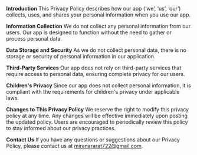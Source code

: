 **Introduction**
This Privacy Policy describes how our app (‘we’, ‘us’, ‘our’) collects, uses, and shares your personal information when you use our app.

**Information Collection**
We do not collect any personal information from our users. Our app is designed to function without the need to gather or process personal data.

**Data Storage and Security**
As we do not collect personal data, there is no storage or security of personal information in our application.

**Third-Party Services**
Our app does not rely on third-party services that require access to personal data, ensuring complete privacy for our users.

**Children's Privacy**
Since our app does not collect personal information, it is compliant with the requirements for children's privacy under applicable laws.

**Changes to This Privacy Policy**
We reserve the right to modify this privacy policy at any time. Any changes will be effective immediately upon posting the updated policy. Users are encouraged to periodically review this policy to stay informed about our privacy practices.

**Contact Us**
If you have any questions or suggestions about our Privacy Policy, please contact us at miranararat722@gmail.com.
